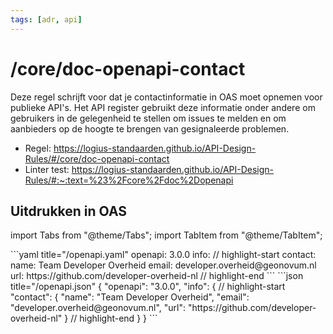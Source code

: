 ```yaml
---
tags: [adr, api]
---
```


# /core/doc-openapi-contact

Deze regel schrijft voor dat je contactinformatie in OAS moet opnemen voor publieke API's. Het API register gebruikt deze informatie onder andere om gebruikers in de gelegenheid te stellen om issues te melden en om aanbieders op de hoogte te brengen van gesignaleerde problemen.

- Regel: https://logius-standaarden.github.io/API-Design-Rules/#/core/doc-openapi-contact
- Linter test: https://logius-standaarden.github.io/API-Design-Rules/#:~:text=%23%2Fcore%2Fdoc%2Dopenapi

## Uitdrukken in OAS

import Tabs from "@theme/Tabs";
import TabItem from "@theme/TabItem";

<Tabs>
  <TabItem value="yaml" label="YAML">
  ```yaml title="/openapi.yaml"
  openapi: 3.0.0
  info:
    // highlight-start
    contact:
      name: Team Developer Overheid
      email: developer.overheid@geonovum.nl
      url: https://github.com/developer-overheid-nl
    // highlight-end
  ```
  </TabItem>
  <TabItem value="json" label="JSON">
  ```json title="/openapi.json"
  {
    "openapi": "3.0.0",
    "info": {
      // highlight-start
      "contact": {
        "name": "Team Developer Overheid",
        "email": "developer.overheid@geonovum.nl",
        "url": "https://github.com/developer-overheid-nl"
      }
      // highlight-end
    }
  }
  ```
  </TabItem>
</Tabs>
